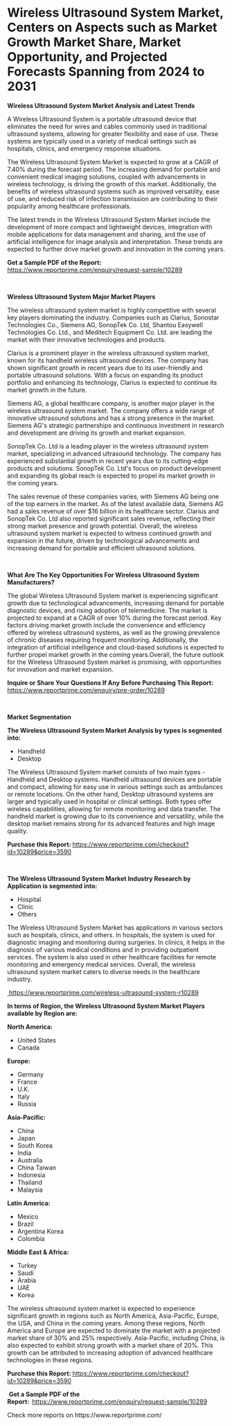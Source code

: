 <p><h1>Wireless Ultrasound System Market, Centers on Aspects such as Market Growth Market Share, Market Opportunity, and Projected Forecasts Spanning from 2024 to 2031</h1></p><p><strong>Wireless Ultrasound System Market Analysis and Latest Trends</strong></p>
<p><p>A Wireless Ultrasound System is a portable ultrasound device that eliminates the need for wires and cables commonly used in traditional ultrasound systems, allowing for greater flexibility and ease of use. These systems are typically used in a variety of medical settings such as hospitals, clinics, and emergency response situations.</p><p>The Wireless Ultrasound System Market is expected to grow at a CAGR of 7.40% during the forecast period. The increasing demand for portable and convenient medical imaging solutions, coupled with advancements in wireless technology, is driving the growth of this market. Additionally, the benefits of wireless ultrasound systems such as improved versatility, ease of use, and reduced risk of infection transmission are contributing to their popularity among healthcare professionals.</p><p>The latest trends in the Wireless Ultrasound System Market include the development of more compact and lightweight devices, integration with mobile applications for data management and sharing, and the use of artificial intelligence for image analysis and interpretation. These trends are expected to further drive market growth and innovation in the coming years.</p></p>
<p><strong>Get a Sample PDF of the Report:&nbsp;</strong> <a href="https://www.reportprime.com/enquiry/request-sample/10289">https://www.reportprime.com/enquiry/request-sample/10289</a></p>
<p>&nbsp;</p>
<p><strong>Wireless Ultrasound System Major Market Players</strong></p>
<p><p>The wireless ultrasound system market is highly competitive with several key players dominating the industry. Companies such as Clarius, Sonostar Technologies Co., Siemens AG, SonopTek Co. Ltd, Shantou Easywell Technologies Co. Ltd., and Meditech Equipment Co. Ltd. are leading the market with their innovative technologies and products.</p><p>Clarius is a prominent player in the wireless ultrasound system market, known for its handheld wireless ultrasound devices. The company has shown significant growth in recent years due to its user-friendly and portable ultrasound solutions. With a focus on expanding its product portfolio and enhancing its technology, Clarius is expected to continue its market growth in the future.</p><p>Siemens AG, a global healthcare company, is another major player in the wireless ultrasound system market. The company offers a wide range of innovative ultrasound solutions and has a strong presence in the market. Siemens AG's strategic partnerships and continuous investment in research and development are driving its growth and market expansion.</p><p>SonopTek Co. Ltd is a leading player in the wireless ultrasound system market, specializing in advanced ultrasound technology. The company has experienced substantial growth in recent years due to its cutting-edge products and solutions. SonopTek Co. Ltd's focus on product development and expanding its global reach is expected to propel its market growth in the coming years.</p><p>The sales revenue of these companies varies, with Siemens AG being one of the top earners in the market. As of the latest available data, Siemens AG had a sales revenue of over $16 billion in its healthcare sector. Clarius and SonopTek Co. Ltd also reported significant sales revenue, reflecting their strong market presence and growth potential. Overall, the wireless ultrasound system market is expected to witness continued growth and expansion in the future, driven by technological advancements and increasing demand for portable and efficient ultrasound solutions.</p></p>
<p>&nbsp;</p>
<p><strong>What Are The Key Opportunities For Wireless Ultrasound System Manufacturers?</strong></p>
<p><p>The global Wireless Ultrasound System market is experiencing significant growth due to technological advancements, increasing demand for portable diagnostic devices, and rising adoption of telemedicine. The market is projected to expand at a CAGR of over 10% during the forecast period. Key factors driving market growth include the convenience and efficiency offered by wireless ultrasound systems, as well as the growing prevalence of chronic diseases requiring frequent monitoring. Additionally, the integration of artificial intelligence and cloud-based solutions is expected to further propel market growth in the coming years.Overall, the future outlook for the Wireless Ultrasound System market is promising, with opportunities for innovation and market expansion.</p></p>
<p><strong>Inquire or Share Your Questions If Any Before Purchasing This Report:</strong> <a href="https://www.reportprime.com/enquiry/pre-order/10289">https://www.reportprime.com/enquiry/pre-order/10289</a></p>
<p>&nbsp;</p>
<p><strong>Market Segmentation</strong></p>
<p><strong>The Wireless Ultrasound System Market Analysis by types is segmented into:</strong></p>
<p><ul><li>Handheld</li><li>Desktop</li></ul></p>
<p><p>The Wireless Ultrasound System market consists of two main types - Handheld and Desktop systems. Handheld ultrasound devices are portable and compact, allowing for easy use in various settings such as ambulances or remote locations. On the other hand, Desktop ultrasound systems are larger and typically used in hospital or clinical settings. Both types offer wireless capabilities, allowing for remote monitoring and data transfer. The handheld market is growing due to its convenience and versatility, while the desktop market remains strong for its advanced features and high image quality.</p></p>
<p><strong>Purchase this Report:&nbsp;</strong><a href="https://www.reportprime.com/checkout?id=10289&price=3590">https://www.reportprime.com/checkout?id=10289&price=3590</a></p>
<p>&nbsp;</p>
<p><strong>The Wireless Ultrasound System Market Industry Research by Application is segmented into:</strong></p>
<p><ul><li>Hospital</li><li>Clinic</li><li>Others</li></ul></p>
<p><p>The Wireless Ultrasound System Market has applications in various sectors such as hospitals, clinics, and others. In hospitals, the system is used for diagnostic imaging and monitoring during surgeries. In clinics, it helps in the diagnosis of various medical conditions and in providing outpatient services. The system is also used in other healthcare facilities for remote monitoring and emergency medical services. Overall, the wireless ultrasound system market caters to diverse needs in the healthcare industry.</p></p>
<p><a href="https://www.reportprime.com/wireless-ultrasound-system-r10289">&nbsp;https://www.reportprime.com/wireless-ultrasound-system-r10289</a></p>
<p><strong>In terms of Region, the Wireless Ultrasound System Market Players available by Region are:</strong></p>
<p>
    <p> <strong> North America: </strong>
        <ul>
            <li>United States</li>
            <li>Canada</li>
        </ul>
        </p> 
    <p> <strong> Europe: </strong>
        <ul>
            <li>Germany</li>
            <li>France</li>
            <li>U.K.</li>
            <li>Italy</li>
            <li>Russia</li>
        </ul>
        </p> 
    <p> <strong> Asia-Pacific: </strong>
        <ul>
            <li>China</li>
            <li>Japan</li>
            <li>South Korea</li>
            <li>India</li>
            <li>Australia</li>
            <li>China Taiwan</li>
            <li>Indonesia</li>
            <li>Thailand</li>
            <li>Malaysia</li>
        </ul>
        </p> 
    <p> <strong> Latin America: </strong>
        <ul>
            <li>Mexico</li>
            <li>Brazil</li>
            <li>Argentina Korea</li>
            <li>Colombia</li>
        </ul>
        </p> 
    <p> <strong> Middle East & Africa: </strong>
        <ul>
            <li>Turkey</li>
            <li>Saudi</li>
            <li>Arabia</li>
            <li>UAE</li>
            <li>Korea</li>
        </ul>
    </p>
    </p>
<p><p>The wireless ultrasound system market is expected to experience significant growth in regions such as North America, Asia-Pacific, Europe, the USA, and China in the coming years. Among these regions, North America and Europe are expected to dominate the market with a projected market share of 30% and 25% respectively. Asia-Pacific, including China, is also expected to exhibit strong growth with a market share of 20%. This growth can be attributed to increasing adoption of advanced healthcare technologies in these regions.</p></p>
<p><strong>Purchase this Report: </strong><a href="https://www.reportprime.com/checkout?id=10289&price=3590">https://www.reportprime.com/checkout?id=10289&price=3590</a></p>
<p>&nbsp;<strong>Get a Sample PDF of the Report:&nbsp;&nbsp;</strong><a href="https://www.reportprime.com/enquiry/request-sample/10289">https://www.reportprime.com/enquiry/request-sample/10289</a></p>
<p><strong></strong></p>
<p>Check more reports on https://www.reportprime.com/</p>